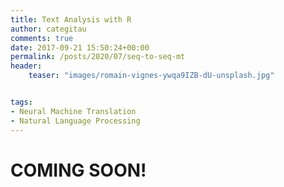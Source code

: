```yaml
---
title: Text Analysis with R
author: categitau
comments: true
date: 2017-09-21 15:50:24+00:00
permalink: /posts/2020/07/seq-to-seq-mt
header:
    teaser: "images/romain-vignes-ywqa9IZB-dU-unsplash.jpg"


tags:
- Neural Machine Translation
- Natural Language Processing
---
```


# COMING SOON!